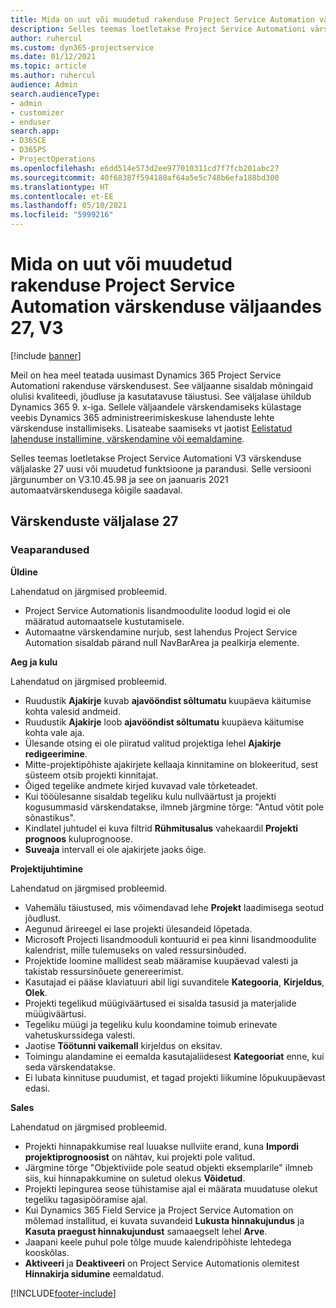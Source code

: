 ```yaml
---
title: Mida on uut või muudetud rakenduse Project Service Automation värskenduse väljaandes 27, V3
description: Selles teemas loetletakse Project Service Automationi värskenduse väljalaske 27, V3 saadaolevaid funktsioone ja parandusi.
author: ruhercul
ms.custom: dyn365-projectservice
ms.date: 01/12/2021
ms.topic: article
ms.author: ruhercul
audience: Admin
search.audienceType:
- admin
- customizer
- enduser
search.app:
- D365CE
- D365PS
- ProjectOperations
ms.openlocfilehash: e6dd514e573d2ee977010311cd7f7fcb201abc27
ms.sourcegitcommit: 40f68387f594180af64a5e5c748b6efa188bd300
ms.translationtype: HT
ms.contentlocale: et-EE
ms.lasthandoff: 05/10/2021
ms.locfileid: "5999216"
---
```

# <a name="whats-new-or-changed-in-project-service-automation-update-release-27-v3"></a>Mida on uut või muudetud rakenduse Project Service Automation värskenduse väljaandes 27, V3

[!include [banner](../includes/psa-now-project-operations.md)]

Meil on hea meel teatada uusimast Dynamics 365 Project Service Automationi rakenduse värskendusest. See väljaanne sisaldab mõningaid olulisi kvaliteedi, jõudluse ja kasutatavuse täiustusi. See väljalase ühildub Dynamics 365 9. x-iga. Sellele väljaandele värskendamiseks külastage veebis Dynamics 365 administreerimiskeskuse lahenduste lehte värskenduse installimiseks. Lisateabe saamiseks vt jaotist [Eelistatud lahenduse installimine, värskendamine või eemaldamine](/power-platform/admin/install-remove-preferred-solution).

Selles teemas loetletakse Project Service Automationi V3 värskenduse väljalaske 27 uusi või muudetud funktsioone ja parandusi. Selle versiooni järgunumber on V3.10.45.98 ja see on jaanuaris 2021 automaatvärskendusega kõigile saadaval.

## <a name="update-release-27"></a>Värskenduste väljalase 27

### <a name="bug-fixes"></a>Veaparandused

**Üldine**

Lahendatud on järgmised probleemid.

- Project Service Automationis lisandmoodulite loodud logid ei ole määratud automaatsele kustutamisele.
- Automaatne värskendamine nurjub, sest lahendus Project Service Automation sisaldab pärand null NavBarArea ja pealkirja elemente.

**Aeg ja kulu**

Lahendatud on järgmised probleemid.

- Ruudustik **Ajakirje** kuvab **ajavööndist sõltumatu** kuupäeva käitumise kohta valesid andmeid.
- Ruudustik **Ajakirje** loob **ajavööndist sõltumatu** kuupäeva käitumise kohta vale aja.
- Ülesande otsing ei ole piiratud valitud projektiga lehel **Ajakirje redigeerimine**.
- Mitte-projektipõhiste ajakirjete kellaaja kinnitamine on blokeeritud, sest süsteem otsib projekti kinnitajat.
- Õiged tegelike andmete kirjed kuvavad vale tõrketeadet.
- Kui tööülesanne sisaldab tegeliku kulu nullväärtust ja projekti kogusummasid värskendatakse, ilmneb järgmine tõrge: "Antud võtit pole sõnastikus".
- Kindlatel juhtudel ei kuva filtrid **Rühmitusalus** vahekaardil **Projekti prognoos** kuluprognoose.
- **Suveaja** intervall ei ole ajakirjete jaoks õige.

**Projektijuhtimine**

Lahendatud on järgmised probleemid.

- Vahemälu täiustused, mis võimendavad lehe **Projekt** laadimisega seotud jõudlust.
- Aegunud ärireegel ei lase projekti ülesandeid lõpetada.
- Microsoft Projecti lisandmooduli kontuurid ei pea kinni lisandmoodulite kalendrist, mille tulemuseks on valed ressursinõuded.
- Projektide loomine mallidest seab määramise kuupäevad valesti ja takistab ressursinõuete genereerimist.
- Kasutajad ei pääse klaviatuuri abil ligi suvanditele **Kategooria**, **Kirjeldus**, **Olek**.
- Projekti tegelikud müügiväärtused ei sisalda tasusid ja materjalide müügiväärtusi.
- Tegeliku müügi ja tegeliku kulu koondamine toimub erinevate vahetuskurssidega valesti.
- Jaotise **Töötunni vaikemall** kirjeldus on eksitav.
- Toimingu alandamine ei eemalda kasutajaliidesest **Kategooriat** enne, kui seda värskendatakse.
- Ei lubata kinnituse puudumist, et tagad projekti liikumine lõpukuupäevast edasi.

**Sales**

Lahendatud on järgmised probleemid.

- Projekti hinnapakkumise real luuakse nullviite erand, kuna **Impordi projektiprognoosist** on nähtav, kui projekti pole valitud.
- Järgmine tõrge "Objektiviide pole seatud objekti eksemplarile" ilmneb siis, kui hinnapakkumine on suletud olekus **Võidetud**.
- Projekti lepingurea seose tühistamise ajal ei määrata muudatuse olekut tegeliku tagasipööramise ajal.
- Kui Dynamics 365 Field Service ja Project Service Automation on mõlemad installitud, ei kuvata suvandeid **Lukusta hinnakujundus** ja **Kasuta praegust hinnakujundust** samaaegselt lehel **Arve**.
- Jaapani keele puhul pole tõlge muude kalendripõhiste lehtedega kooskõlas.
- **Aktiveeri** ja **Deaktiveeri** on Project Service Automationis olemitest **Hinnakirja sidumine** eemaldatud.


[!INCLUDE[footer-include](../includes/footer-banner.md)]